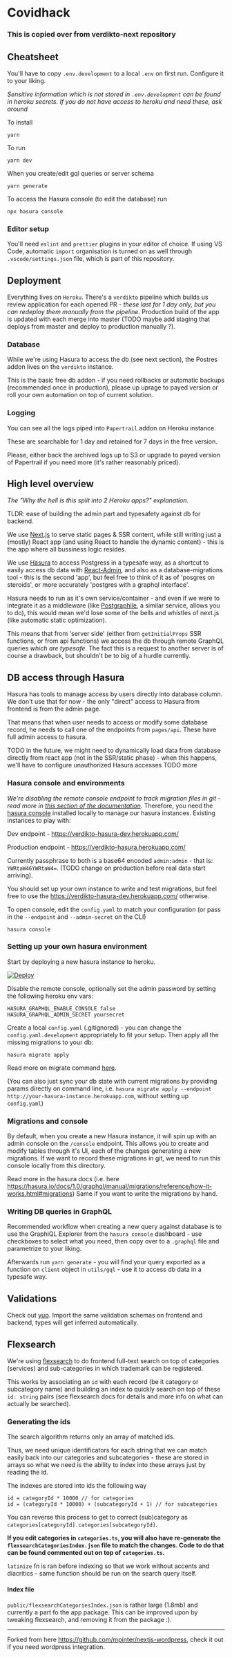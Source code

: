 # Covidhack

### This is copied over from verdikto-next repository

## Cheatsheet

You'll have to copy `.env.development` to a local `.env` on first run. Configure it to your liking.

_Sensitive information which is not stored in `.env.development` can be found in heroku secrets. If you do not have access to heroku and need these, ask around_

To install

```
yarn
```

To run

```
yarn dev
```

When you create/edit gql queries or server schema

```
yarn generate
```

To access the Hasura console (to edit the database) run

```
npx hasura console
```

### Editor setup

You'll need `eslint` and `prettier` plugins in your editor of choice. If using VS Code, automatic `import` organisation is turned on as well through `.vscode/settings.json` file, which is part of this repository.

## Deployment

Everything lives on `Heroku`. There's a `verdikto` pipeline which builds us review application for each opened PR - _these last for 1 day only, but you can redeploy them manually from the pipeline._ Production build of the app is updated with each merge into master (TODO maybe add staging that deploys from master and deploy to production manually ?).

### Database

While we're using Hasura to access the db (see next section), the Postres addon lives on the `verdikto` instance.

This is the basic free db addon - if you need rollbacks or automatic backups (recommended once in production), please up uprage to payed version or roll your own automation on top of current solution.

### Logging

You can see all the logs piped into `Papertrail` addon on Heroku instance.

These are searchable for 1 day and retained for 7 days in the free version.

Please, either back the archived logs up to S3 or upgrade to payed version of Papertrail if you need more (it's rather reasonably priced).

## High level overview

_The "Why the hell is this split into 2 Heroku apps?" explanation._

TLDR: ease of building the admin part and typesafety against db for backend.

We use [Next.js](https://nextjs.org/) to serve static pages & SSR content, while still writing just a (mostly) React app (and using React to handle the dynamic content) - this is the app where all bussiness logic resides.

We use [Hasura](https://hasura.io/) to access Postgress in a typesafe way, as a shortcut to easily access db data with [React-Admin](https://marmelab.com/react-admin/), and also as a database-migrations tool - this is the second 'app', but feel free to think of it as of 'posgres on steroids', or more accurately 'postgres with a graphql interface'.

Hasura needs to run as it's own service/container - and even if we were to integrate it as a middleware (like [Postgraphile](https://www.graphile.org/postgraphile/), a similar service, allows you to do), this would mean we'd lose some of the bells and whistles of next.js (like automatic static optimization).

This means that from 'server side' (either from `getInitialProps` SSR functions, or from api functions) we access the db through remote GraphQL queries _which are typesafe_. The fact this is a request to another server is of course a drawback, but shouldn't be to big of a hurdle currently.

## DB access through Hasura

Hasura has tools to manage access by users directly into database column. We don't use that for now - the only "direct" access to Hasura from frontend is from the admin page.

That means that when user needs to access or modify some database record, he needs to call one of the endpoints from `pages/api`. These have full admin access to hasura.

TODO in the future, we might need to dynamically load data from database directly from react app (not in the SSR/static phase) - when this happens, we'll have to configure unauthorized Hasura accesses
TODO more

### Hasura console and environments

_We're disabling the remote console endpoint to track migration files in git - read more in [this section of the documentation](https://hasura.io/docs/1.0/graphql/manual/migrations/index.html)_. Therefore, you need the [hasura console](https://hasura.io/docs/1.0/graphql/manual/hasura-cli/install-hasura-cli.html#install-hasura-cli) installed locally to manage our hasura instances. Existing instances to play with:

Dev endpoint - https://verdikto-hasura-dev.herokuapp.com/

Production endpoint - https://verdikto-hasura.herokuapp.com/

Currently passphrase to both is a base64 encoded `admin:admin` - that is: `YWRtaW46YWRtaW4=`. (TODO change on production before real data start arriving).

You should set up your own instance to write and test migrations, but feel free to use the https://verdikto-hasura-dev.herokuapp.com/ otherwise.

To open console, edit the `config.yaml` to match your configuration (or pass in the `--endpoint` and `--admin-secret` on the CLI)

```
hasura console
```

### Setting up your own hasura environment

Start by deploying a new hasura instance to heroku.

[![Deploy](https://www.herokucdn.com/deploy/button.svg)](https://heroku.com/deploy?template=https://github.com/hasura/graphql-engine-heroku)

Disable the remote console, optionally set the admin password by setting the following heroku env vars:

```
HASURA_GRAPHQL_ENABLE_CONSOLE false
HASURA_GRAPHQL_ADMIN_SECRET yoursecret
```

Create a local `config.yaml` (.gitignored) - you can change the `config.yaml.development` appropriately to fit your setup. Then apply all the missing migrations to your db:

```
hasura migrate apply
```

Read more on migrate command [here](https://hasura.io/docs/1.0/graphql/manual/hasura-cli/hasura_migrate_apply.html).

(You can also just sync your db state with current migrations by providing params directly on command line, i.e. `hasura migrate apply --endpoint http://your-hasura-instance.herokuapp.com`, without setting up `config.yaml`)

### Migrations and console

By default, when you create a new Hasura instance, it will spin up with an admin console on the `/console` endpoint. This allows you to create and modify tables through it's UI, each of the changes generating a new migrations. If we want to record these migrations in git, we need to run this console locally from this directory.

Read more in the hasura docs (i.e. here https://hasura.io/docs/1.0/graphql/manual/migrations/reference/how-it-works.html#migrations) Same if you want to write the migrations by hand.

### Writing DB queries in GraphQL

Recommended workflow when creating a new query against database is to use the GraphiQL Explorer from the `hasura console` dashboard - use checkboxes to select what you need, then copy over to a `.graphql` file and parametrize to your liking.

Afterwards run `yarn generate` - you will find your query exported as a function on `client` object in `utils/gql` - use it to access db data in a typesafe way.

## Validations

Check out [yup](https://github.com/jquense/yup). Import the same validation schemas on frontend and backend, types will get inferred automatically.

## Flexsearch

We're using [flexsearch](https://github.com/nextapps-de/flexsearch) to do frontend full-text search on top of categories (services) and sub-categories in which trademark can be registered.

This works by associating an `id` with each record (be it category or subcategory name) and building an index to quickly search on top of these `id: string` pairs (see flexsearch docs for details and more info on what can actually be searched).

### Generating the ids

The search algorithm returns only an array of matched ids.

Thus, we need unique identificators for each string that we can match easily back into our categories and subcategories - these are stored in arrays so what we need is the ability to index into these arrays just by reading the id.

The indexes are stored into ids the following way

```
id = categoryId * 10000 // for categories
id = (categoryId * 10000) + (subcategoryId + 1) // for subcategories
```

You can reverse this process to get to correct (sub)category as `categories[categoryId].categories[subcategoryId]`.

**If you edit categories in `categories.ts`, you will also have re-generate the `flexsearchCategoriesIndex.json` file to match the changes. Code to do that can be found commented out on top of `categories.ts`.**

`latinize` fn is ran before indexing so that we work without accents and diacritics - same function should be run on the search query itself.

#### Index file

`public/flexsearchCategoriesIndex.json` is rather large (1.8mb) and currently a part fo the app package. This can be improved upon by tweaking flexsearch, and removing it from the package :).

---

Forked from here https://github.com/mpinter/nextjs-wordpress, check it out if you need wordpress integration.
